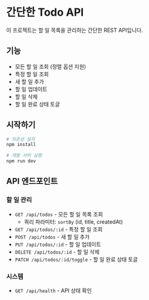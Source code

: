 # 간단한 Todo API

이 프로젝트는 할 일 목록을 관리하는 간단한 REST API입니다.

## 기능

- 모든 할 일 조회 (정렬 옵션 지원)
- 특정 할 일 조회
- 새 할 일 추가
- 할 일 업데이트
- 할 일 삭제
- 할 일 완료 상태 토글

## 시작하기

```bash
# 의존성 설치
npm install

# 개발 서버 실행
npm run dev
```

## API 엔드포인트

### 할 일 관리
- `GET /api/todos` - 모든 할 일 목록 조회
  - 쿼리 파라미터: `sortBy` (id, title, createdAt)
- `GET /api/todos/:id` - 특정 할 일 조회
- `POST /api/todos` - 새 할 일 추가
- `PUT /api/todos/:id` - 할 일 업데이트
- `DELETE /api/todos/:id` - 할 일 삭제
- `PATCH /api/todos/:id/toggle` - 할 일 완료 상태 토글

### 시스템
- `GET /api/health` - API 상태 확인